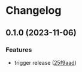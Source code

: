 # Changelog

## 0.1.0 (2023-11-06)


### Features

* trigger release ([25f9aad](https://github.com/hits-mbm-dev/kimmdy-grappa/commit/25f9aad0f5ed1d042affee10162cdf1e7ce07db6))
